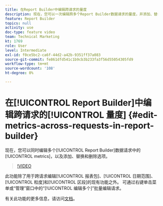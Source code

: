 ```yaml
---
title: 在Report Builder中编辑跨请求的量度
description: 现在，您可以一次编辑跨多个Report Builder数据请求的量度，并添加、替换和删除选项。
feature: Report Builder
topics: null
activity: use
doc-type: feature video
team: Technical Marketing
kt: 1769
role: User
level: Intermediate
exl-id: f0ce5bc2-ca6f-44d2-a42b-9351ff37a083
source-git-commit: fe861dfd541c1b9cb3b233fa3f56d55054305fd9
workflow-type: tm+mt
source-wordcount: '108'
ht-degree: 0%

---
```


# 在[!UICONTROL Report Builder]中编辑跨请求的[!UICONTROL 量度] {#edit-metrics-across-requests-in-report-builder}

现在，您可以同时编辑多个[!UICONTROL Report Builder]数据请求中的[!UICONTROL metrics]，以及添加、替换和删除选项。

>[!VIDEO](https://video.tv.adobe.com/v/23547/?quality=12)

此功能除了用于跨请求编辑[!UICONTROL 报表包]、[!UICONTROL 日期范围]、[!UICONTROL 粒度]和[!UICONTROL 区段]的现有功能之外。 可通过右键单击菜单或“管理”窗口中的“[!UICONTROL 编辑多个]”批量编辑请求。

有关此功能的更多信息，请访问[文档](https://experienceleague.adobe.com/docs/analytics/analyze/report-builder/manage-requests/edit-multiple-metrics.html?lang=en)。
